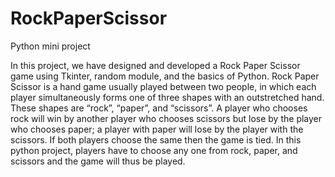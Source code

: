 # RockPaperScissor
Python mini project

In this project, we have designed and developed a Rock Paper Scissor game
using Tkinter, random module, and the basics of Python. Rock Paper Scissor is
a hand game usually played between two people, in which each player
simultaneously forms one of three shapes with an outstretched hand. These
shapes are “rock”, “paper”, and “scissors”. A player who chooses rock will
win by another player who chooses scissors but lose by the player who chooses
paper; a player with paper will lose by the player with the scissors. If both
players choose the same then the game is tied. In this python project, players
have to choose any one from rock, paper, and scissors and the game will thus
be played.
